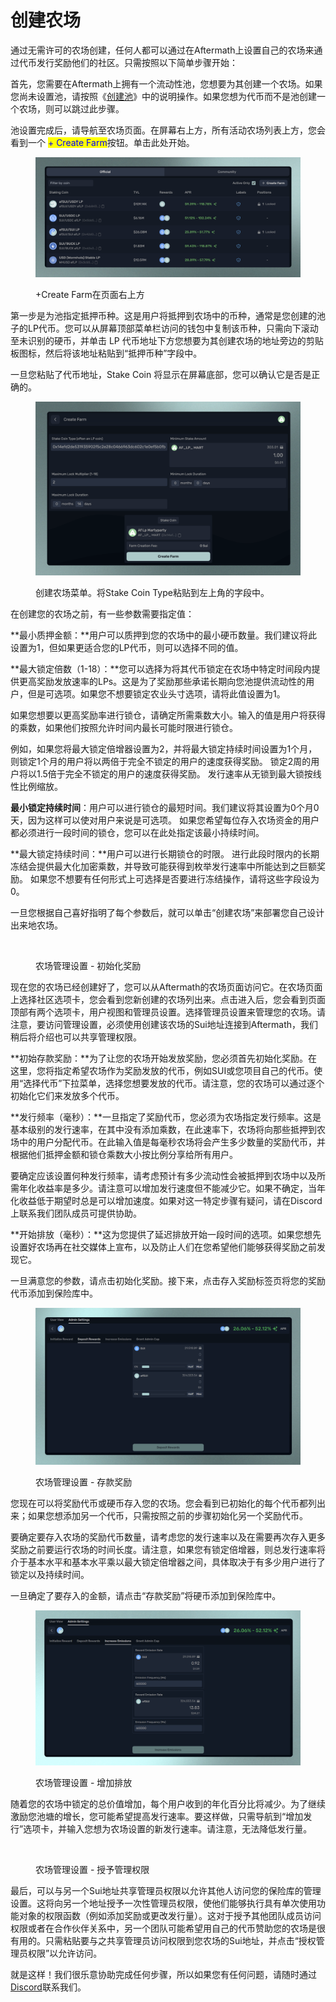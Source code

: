 # 创建农场

通过无需许可的农场创建，任何人都可以通过在Aftermath上设置自己的农场来通过代币发行奖励他们的社区。只需按照以下简单步骤开始：

首先，您需要在Aftermath上拥有一个流动性池，您想要为其创建一个农场。如果您尚未设置池，请按照《[创建池](../../chi/jiao-cheng/chuang-jian-yi-ge-chi.md)》中的说明操作。如果您想为代币而不是池创建一个农场，则可以跳过此步骤。

池设置完成后，请导航至农场页面。在屏幕右上方，所有活动农场列表上方，您会看到一个 <mark style="color:blue;">+ Create Farm</mark>按钮。单击此处开始。

<figure><img src="../../.gitbook/assets/image.png" alt=""><figcaption><p>+Create Farm在页面右上方</p></figcaption></figure>

第一步是为池指定抵押币种。这是用户将抵押到农场中的币种，通常是您创建的池子的LP代币。您可以从屏幕顶部菜单栏访问的钱包中复制该币种，只需向下滚动至未识别的硬币，并单击 LP 代币地址下方您想要为其创建农场的地址旁边的剪贴板图标，然后将该地址粘贴到“抵押币种”字段中。

一旦您粘贴了代币地址，Stake Coin 将显示在屏幕底部，您可以确认它是否是正确的。

<figure><img src="../../.gitbook/assets/image (1).png" alt=""><figcaption><p>创建农场菜单。将Stake Coin Type粘贴到左上角的字段中。</p></figcaption></figure>

在创建您的农场之前，有一些参数需要指定值：

**最小质押金额：**用户可以质押到您的农场中的最小硬币数量。我们建议将此设置为1，但如果更适合您的LP代币，则可以选择不同的值。

**最大锁定倍数（1-18）：**您可以选择为将其代币锁定在农场中特定时间段内提供更高奖励发放速率的LPs。这是为了奖励那些承诺长期向您池提供流动性的用户，但是可选项。如果您不想要锁定农业头寸选项，请将此值设置为1。

如果您想要以更高奖励率进行锁仓，请确定所需乘数大小。输入的值是用户将获得的乘数，如果他们按照允许时间内最长可能时限进行锁仓。

例如，如果您将最大锁定倍增器设置为2，并将最大锁定持续时间设置为1个月，则锁定1个月的用户将以两倍于完全不锁定的用户的速度获得奖励。 锁定2周的用户将以1.5倍于完全不锁定的用户的速度获得奖励。 发行速率从无锁到最大锁按线性比例缩放。

**最小锁定持续时间**：用户可以进行锁仓的最短时间。我们建议将其设置为0个月0天，因为这样可以使对用户来说是可选项。 如果您希望每位存入农场资金的用户都必须进行一段时间的锁仓，您可以在此处指定该最小持续时间。

**最大锁定持续时间：**用户可以进行长期锁仓的时限。 进行此段时限内的长期冻结会提供最大化加密乘数，并导致可能获得到枚举发行速率中所能达到之巨额奖励。 如果您不想要有任何形式上可选择是否要进行冻结操作，请将这些字段设为0。

一旦您根据自己喜好指明了每个参数后，就可以单击“创建农场”来部署您自己设计出来地农场。

<figure><img src="../../.gitbook/assets/image3.avif" alt=""><figcaption><p>农场管理设置 - 初始化奖励</p></figcaption></figure>

现在您的农场已经创建好了，您可以从Aftermath的农场页面访问它。在农场页面上选择社区选项卡，您会看到您新创建的农场列出来。点击进入后，您会看到页面顶部有两个选项卡，用户视图和管理员设置。选择管理员设置来管理您的农场。请注意，要访问管理设置，必须使用创建该农场的Sui地址连接到Aftermath，我们稍后将介绍也可以共享管理权限。

**初始存款奖励：**为了让您的农场开始发放奖励，您必须首先初始化奖励。在这里，您将指定希望农场作为奖励发放的代币，例如SUI或您项目自己的代币。使用“选择代币”下拉菜单，选择您想要发放的代币。请注意，您的农场可以通过逐个初始化它们来发放多个代币。

**发行频率（毫秒）：**一旦指定了奖励代币，您必须为农场指定发行频率。这是基本级别的发行速率，在其中没有添加乘数，在此速率下，农场将向那些抵押到农场中的用户分配代币。在此输入值是每毫秒农场将会产生多少数量的奖励代币，并根据他们抵押金额和锁仓乘数大小按比例分享给所有用户。

要确定应该设置何种发行频率，请考虑预计有多少流动性会被抵押到农场中以及所需年化收益率是多少。请注意可以增加发行速度但不能减少它。如果不确定，当年化收益低于期望时总是可以增加速度。如果对这一特定步骤有疑问，请在Discord上联系我们团队成员可提供协助。

**开始排放（毫秒）：**这为您提供了延迟排放开始一段时间的选项。如果您想先设置好农场再在社交媒体上宣布，以及防止人们在您希望他们能够获得奖励之前发现它。

一旦满意您的参数，请点击初始化奖励。接下来，点击存入奖励标签页将您的奖励代币添加到保险库中。

<figure><img src="../../.gitbook/assets/image (2).png" alt=""><figcaption><p>农场管理设置 - 存款奖励</p></figcaption></figure>

您现在可以将奖励代币或硬币存入您的农场。您会看到已初始化的每个代币都列出来；如果您想添加另一个代币，只需按照之前的步骤初始化另一个奖励代币。

要确定要存入农场的奖励代币数量，请考虑您的发行速率以及在需要再次存入更多奖励之前要运行农场的时间长度。请注意，如果您有锁定倍增器，则总发行速率将介于基本水平和基本水平乘以最大锁定倍增器之间，具体取决于有多少用户进行了锁定以及持续时间。

一旦确定了要存入的金额，请点击“存款奖励”将硬币添加到保险库中。

<figure><img src="../../.gitbook/assets/image (3).png" alt=""><figcaption><p>农场管理设置 - 增加排放</p></figcaption></figure>

随着您的农场中锁定的总价值增加，每个用户收到的年化百分比将减少。为了继续激励您池塘的增长，您可能希望提高发行速率。要这样做，只需导航到“增加发行”选项卡，并输入您想为农场设置的新发行速率。请注意，无法降低发行量。

<figure><img src="../../.gitbook/assets/image (2).avif" alt=""><figcaption><p>农场管理设置 - 授予管理权限</p></figcaption></figure>

最后，可以与另一个Sui地址共享管理员权限以允许其他人访问您的保险库的管理设置。这将向另一个地址授予一次性管理员权限，使他们能够执行具有单次使用功能对象的权限函数（例如添加奖励或更改发行量）。这对于授予其他团队成员访问权限或者在合作伙伴关系中，另一个团队可能希望用自己的代币赞助您的农场是很有用的。只需粘贴要与之共享管理员访问权限到您农场的Sui地址，并点击“授权管理员权限”以允许访问。

就是这样！我们很乐意协助完成任何步骤，所以如果您有任何问题，请随时通过[Discord](https://discord.gg/REkhvMFqry)联系我们。
